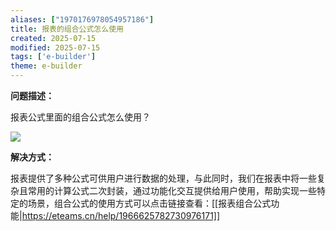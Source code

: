```yaml
---
aliases: ["1970176978054957186"]
title: 报表的组合公式怎么使用
created: 2025-07-15
modified: 2025-07-15
tags: ['e-builder']
theme: e-builder
---
```


**问题描述：**

报表公式里面的组合公式怎么使用？

![](4a377946f7cae7573ef478d752739f2a.jpg)

**解决方式：**

报表提供了多种公式可供用户进行数据的处理，与此同时，我们在报表中将一些复杂且常用的计算公式二次封装，通过功能化交互提供给用户使用，帮助实现一些特定的场景，组合公式的使用方式可以点击链接查看：[[报表组合公式功能|https://eteams.cn/help/1966625782730976171]]